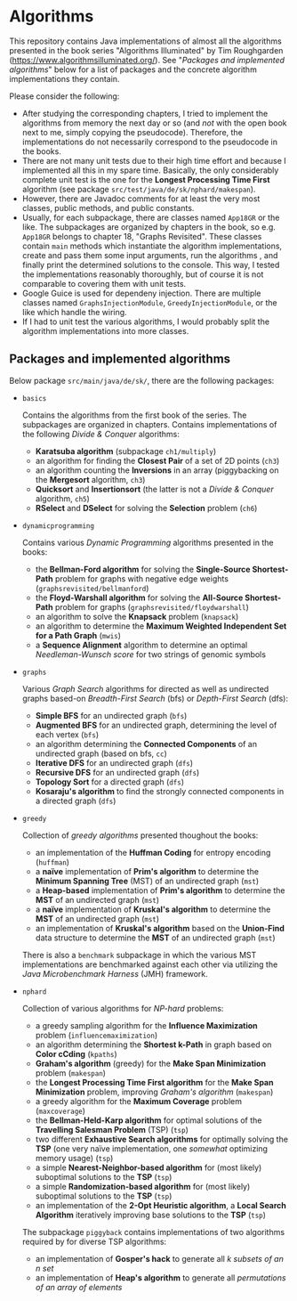 # Algorithms

This repository contains Java implementations of almost all the algorithms presented in the book series "Algorithms Illuminated" by Tim Roughgarden (https://www.algorithmsilluminated.org/). See "*Packages and implemented algorithms*" below for a list of packages and the concrete algorithm implementations they contain.

Please consider the following:
- After studying the corresponding chapters, I tried to implement the algorithms from memory the next day or so (and *not* with the open book next to me, simply copying the pseudocode). Therefore, the implementations do not necessarily correspond to the pseudocode in the books.
- There are not many unit tests due to their high time effort and because I implemented all this in my spare time. Basically, the only considerably complete unit test is the one for the **Longest Processing Time First** algorithm (see package `src/test/java/de/sk/nphard/makespan`).
- However, there are Javadoc comments for at least the very most classes, public methods, and public constants.
- Usually, for each subpackage, there are classes named `App18GR` or the like. The subpackages are organized by chapters in the book, so e.g. `App18GR` belongs to chapter 18, "Graphs Revisited". These classes contain `main` methods which instantiate the algorithm implementations, create and pass them some input arguments, run the algorithms , and finally print the determined solutions to the console. This way, I tested the implementations reasonably thoroughly, but of course it is not comparable to covering them with unit tests.
- Google Guice is used for dependeny injection. There are multiple classes named `GraphsInjectionModule`, `GreedyInjectionModule`, or the like which handle the wiring.
- If I had to unit test the various algorithms, I would probably split the algorithm implementations into more classes.


## Packages and implemented algorithms
Below package `src/main/java/de/sk/`, there are the following packages:
- `basics`
  
  Contains the algorithms from the first book of the series. The subpackages are organized in chapters. Contains implementations of the following *Divide & Conquer* algorithms:
  - **Karatsuba algorithm** (subpackage `ch1/multiply`)
  - an algorithm for finding the **Closest Pair** of a set of 2D points (`ch3`)
  - an algorithm counting the **Inversions** in an array (piggybacking on the **Mergesort** algorithm, `ch3`)
  - **Quicksort** and **Insertionsort** (the latter is not a *Divide & Conquer* algorithm, `ch5`)
  - **RSelect** and **DSelect** for solving the **Selection** problem (`ch6`)
  
- `dynamicprogramming`
  
  Contains various *Dynamic Programming* algorithms presented in the books:
  - the **Bellman-Ford algorithm** for solving the **Single-Source Shortest-Path** problem for graphs with negative edge weights (`graphsrevisited/bellmanford`)
  - the **Floyd-Warshall algorithm** for solving the **All-Source Shortest-Path** problem for graphs (`graphsrevisited/floydwarshall`)
  - an algorithm to solve the **Knapsack** problem (`knapsack`)
  - an algorithm to determine the **Maximum Weighted Independent Set for a Path Graph** (`mwis`)
  - a **Sequence Alignment** algorithm to determine an optimal *Needleman-Wunsch score* for two strings of genomic symbols
  
- `graphs`

  Various *Graph Search* algorithms for directed as well as undirected graphs based-on *Breadth-First Search* (bfs) or *Depth-First Search* (dfs):
  - **Simple BFS** for an undirected graph (`bfs`)
  - **Augmented BFS** for an undirected graph, determining the level of each vertex (`bfs`)
  - an algorithm determining the **Connected Components** of an undirected graph (based on bfs, `cc`)
  - **Iterative DFS** for an undirected graph (`dfs`)
  - **Recursive DFS** for an undirected graph (`dfs`)
  - **Topology Sort** for a directed graph (`dfs`)
  - **Kosaraju's algorithm** to find the strongly connected components in a directed graph (`dfs`)
  
- `greedy`

  Collection of *greedy algorithms* presented thoughout the books:
  - an implementation of the **Huffman Coding** for entropy encoding (`huffman`)
  - a **naïve** implementation of **Prim's algorithm** to determine the **Minimum Spanning Tree** (MST) of an undirected graph (`mst`)
  - a **Heap-based** implementation of **Prim's algorithm** to determine the **MST** of an undirected graph (`mst`)
  - a **naïve** implementation of **Kruskal's algorithm** to determine the **MST** of an undirected graph (`mst`)
  - an implementation of **Kruskal's algorithm** based on the **Union-Find** data structure to determine the **MST** of an undirected graph (`mst`)
  
  There is also a `benchmark` subpackage in which the various MST implementations are benchmarked against each other via utilizing the *Java Microbenchmark Harness* (JMH) framework.
  
- `nphard`

  Collection of various algorithms for *NP-hard* problems:
  - a greedy sampling algorithm for the **Influence Maximization** problem (`influencemaximization`)
  - an algorithm determining the **Shortest k-Path** in graph based on **Color cCding** (`kpaths`)
  - **Graham's algorithm** (greedy) for the **Make Span Minimization** problem (`makespan`)
  - the **Longest Processing Time First algorithm** for the **Make Span Minimization** problem, improving *Graham's algorithm* (`makespan`)
  - a greedy algorithm for the **Maximum Coverage** problem (`maxcoverage`)
  - the **Bellman-Held-Karp algorithm** for optimal solutions of the **Travelling Salesman Problem** (TSP) (`tsp`)
  - two different **Exhaustive Search algorithms** for optimally solving the **TSP** (one very naïve implementation, one *somewhat* optimizing memory usage) (`tsp`)
  - a simple **Nearest-Neighbor-based algorithm** for (most likely) suboptimal solutions to the **TSP** (`tsp`)
  - a simple **Randomization-based algorithm** for (most likely) suboptimal solutions to the **TSP** (`tsp`)
  - an implementation of the **2-Opt Heuristic algorithm**, a **Local Search Algorithm** iteratively improving base solutions to the **TSP** (`tsp`)
  
  The subpackage `piggyback` contains implementations of two algorithms required by for diverse TSP algorithms:
  - an implementation of **Gosper's hack** to generate all *k subsets of an n set*
  - an implementation of **Heap's algorithm** to generate all *permutations of an array of elements*
